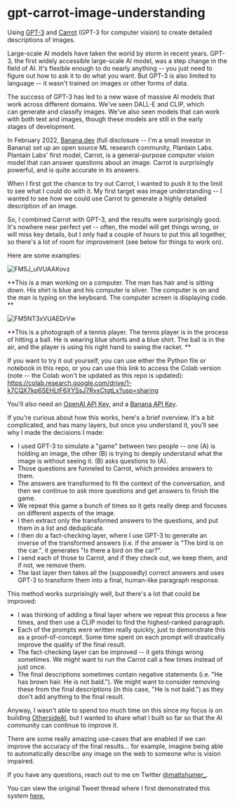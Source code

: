 # gpt-carrot-image-understanding
Using [GPT-3](https://beta.openai.com) and [Carrot](https://app.banana.dev/docs/carrot?ref=navmenu) (GPT-3 for computer vision) to create detailed descriptions of images.


Large-scale AI models have taken the world by storm in recent years. GPT-3, the first widely accessible large-scale AI model, was a step change in the field of AI. It's flexible enough to do nearly anything -- you just need to figure out how to ask it to do what you want. But GPT-3 is also limited to language -- it wasn't trained on images or other forms of data.


The success of GPT-3 has led to a new wave of massive AI models that work across different domains. We've seen DALL-E and CLIP, which can generate and classify images. We've also seen models that can work with both text and images, though these models are still in the early stages of development.


In February 2022, [Banana.dev](https://banana.dev/) (full disclosure -- I'm a small investor in Banana) set up an open source ML research community, Plantain Labs. Plantain Labs' first model, Carrot, is a general-purpose computer vision model that can answer questions about an image. Carrot is surprisingly powerful, and is quite accurate in its answers.


When I first got the chance to try out Carrot, I wanted to push it to the limit to see what I could do with it. My first target was image understanding -- I wanted to see how we could use Carrot to generate a highly detailed description of an image.


So, I combined Carrot with GPT-3, and the results were surprisingly good. It's nowhere near perfect yet -- often, the model will get things wrong, or will miss key details, but I only had a couple of hours to put this all together, so there's a lot of room for improvement (see below for things to work on).


Here are some examples:

![FM5J_ulVUAAKovz](https://user-images.githubusercontent.com/41550495/156906534-97242518-a645-4e57-8c2d-a9e34876a3e2.png)

**This is a man working on a computer. The man has hair and is sitting down. His shirt is blue and his computer is silver. The computer is on and the man is typing on the keyboard. The computer screen is displaying code.
**

![FM5NT3xVUAEDrVw](https://user-images.githubusercontent.com/41550495/156906547-920e2910-ca30-4834-b2c3-d4906893e118.jpeg)

**This is a photograph of a tennis player. The tennis player is in the process of hitting a ball. He is wearing blue shorts and a blue shirt. The ball is in the air, and the player is using his right hand to swing the racket.
**

If you want to try it out yourself, you can use either the Python file or notebook in this repo, or you can use this link to access the Colab version (note -- the Colab won't be updated as this repo is updated): https://colab.research.google.com/drive/1-k7CQX7kp6SEHLtF6XYSsJ7RvxCtgtLx?usp=sharing

You'll also need an [OpenAI API Key](https://beta.openai.com/), and a [Banana API Key](https://www.banana.dev/).

If you're curious about how this works, here's a brief overview. It's a bit complicated, and has many layers, but once you understand it, you'll see why I made the decisions I made:
- I used GPT-3 to simulate a "game" between two people -- one (A) is holding an image, the other (B) is trying to deeply understand what the image is without seeing it. (B) asks questions to (A). 
- Those questions are funneled to Carrot, which provides answers to them.
- The answers are transformed to fit the context of the conversation, and then we continue to ask more questions and get answers to finish the game.
- We repeat this game a bunch of times so it gets really deep and focuses on different aspects of the image.
- I then extract only the transformed answers to the questions, and put them in a list and deduplicate.
- I then do a fact-checking layer, where I use GPT-3 to generate an inverse of the transformed answers (i.e. if the answer is "The bird is on the car.", it generates "Is there a bird on the car?".
- I send each of those to Carrot, and if they check out, we keep them, and if not, we remove them.
- The last layer then takes all the (supposedly) correct answers and uses GPT-3 to transform them into a final, human-like paragraph response.


This method works surprisingly well, but there's a lot that could be improved:
- I was thinking of adding a final layer where we repeat this process a few times, and then use a CLIP model to find the highest-ranked paragraph.
- Each of the prompts were written really quickly, just to demonstrate this as a proof-of-concept. Some time spent on each prompt will drastically improve the quality of the final result.
- The fact-checking layer can be improved -- it gets things wrong sometimes. We might want to run the Carrot call a few times instead of just once.
- The final descriptions sometimes contain negative statements (i.e. "He has brown hair. He is not bald."). We might want to consider removing these from the final descriptions (in this case, "He is not bald.") as they don't add anything to the final result.


Anyway, I wasn't able to spend too much time on this since my focus is on building [OthersideAI](https://othersideai.com), but I wanted to share what I built so far so that the AI community can continue to improve it. 


There are some really amazing use-cases that are enabled if we can improve the accuracy of the final results... for example, imagine being able to automatically describe any image on the web to someone who is vision impaired.

If you have any questions, reach out to me on Twitter [@mattshumer_](https://twitter.com/mattshumer_).

You can view the original Tweet thread where I first demonstrated this system [here.](https://twitter.com/mattshumer_/status/1499221753154863108)
